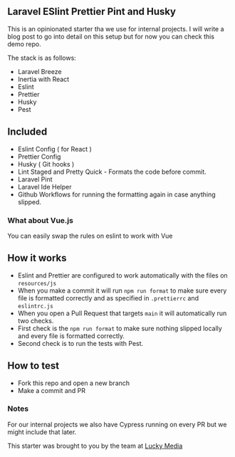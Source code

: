 ## Laravel ESlint Prettier Pint and Husky

This is an opinionated starter tha we use for internal projects.
I will write a blog post to go into detail on this setup but for now you can check this demo repo.

The stack is as follows:
- Laravel Breeze
- Inertia with React
- Eslint
- Prettier
- Husky
- Pest

## Included
- Eslint Config ( for React )
- Prettier Config
- Husky ( Git hooks )
- Lint Staged and Pretty Quick - Formats the code before commit.
- Laravel Pint
- Laravel Ide Helper
- Github Workflows for running the formatting again in case anything slipped.

### What about Vue.js
You can easily swap the rules on eslint to work with Vue

## How it works
- Eslint and Prettier are configured to work automatically with the files on `resources/js`
- When you make a commit it will run `npm run format` to make sure every file is formatted correctly and as specified in `.prettierrc` and `eslintrc.js`
- When you open a Pull Request that targets `main` it will automatically run two checks.
- First check is the `npm run format` to make sure nothing slipped locally and every file is formatted correctly.
- Second check is to run the tests with Pest.

## How to test
- Fork this repo and open a new branch
- Make a commit and PR

### Notes
For our internal projects we also have Cypress running on every PR but we might include that later.

This starter was brought to you by the team at [Lucky Media](https://www.luckymedia.dev/)
